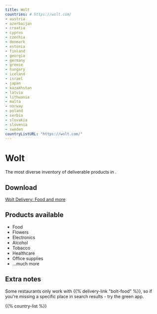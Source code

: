 ```yaml
---
title: Wolt
countries: # https://wolt.com/
- austria
- azerbaijan
- croatia
- cyprus
- czechia
- denmark
- estonia
- finland
- georgia
- germany
- greece
- hungary
- iceland
- israel
- japan
- kazakhstan
- latvia
- lithuania
- malta
- norway
- poland
- serbia
- slovakia
- slovenia
- sweden
countryListURL: "https://wolt.com/"
---
```


# Wolt
The most diverse inventory of deliverable products in [](/countries/latvia).

## Download
[Wolt Delivery: Food and more](https://wolt.com/)

## Products available
- Food
- Flowers
- Electronics
- Alcohol
- Tobacco
- Healthcare
- Office supplies
- ...much more

## Extra notes
Some restaurants only work with {{% delivery-link "bolt-food" %}}, so if you're missing a specific place in search results - try the green app.

{{% country-list %}}
